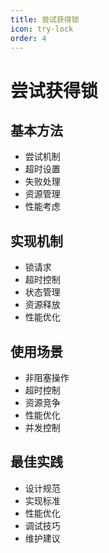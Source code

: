 ```yaml
---
title: 尝试获得锁
icon: try-lock
order: 4
---
```


# 尝试获得锁

## 基本方法
- 尝试机制
- 超时设置
- 失败处理
- 资源管理
- 性能考虑

## 实现机制
- 锁请求
- 超时控制
- 状态管理
- 资源释放
- 性能优化

## 使用场景
- 非阻塞操作
- 超时控制
- 资源竞争
- 性能优化
- 并发控制

## 最佳实践
- 设计规范
- 实现标准
- 性能优化
- 调试技巧
- 维护建议
